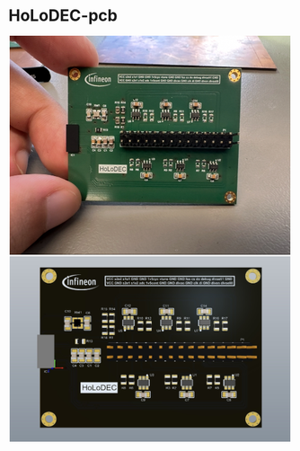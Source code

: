 # HoLoDEC-pcb

<div align=center>
	<img src="https://github.com/myry07/HoLoDEC-pcb/blob/main/p1.jpg?raw=true" width="500" height="390">
</div>

<div align=center>
	<img src="https://github.com/myry07/HoLoDEC-pcb/blob/main/pcb.jpg?raw=true" width="500" height="330">
</div>